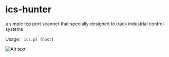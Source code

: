 # ics-hunter
a simple tcp port scanner that specially designed to track industrial control systems 

Usage:
<code>
 ics.pl [host]
</code>


![Alt text](http://bayanbox.ir/view/8048653318855743016/ics-hunter.jpg "ICS Hunter")
